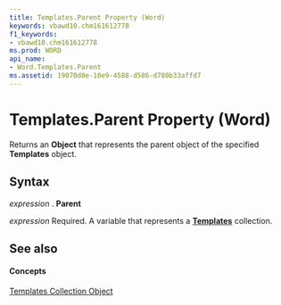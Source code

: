 ```yaml
---
title: Templates.Parent Property (Word)
keywords: vbawd10.chm161612778
f1_keywords:
- vbawd10.chm161612778
ms.prod: WORD
api_name:
- Word.Templates.Parent
ms.assetid: 19070d0e-10e9-4588-d586-d780b33affd7
---
```



# Templates.Parent Property (Word)

Returns an  **Object** that represents the parent object of the specified **Templates** object.


## Syntax

 _expression_ . **Parent**

 _expression_ Required. A variable that represents a **[Templates](templates-object-word.md)** collection.


## See also


#### Concepts


[Templates Collection Object](templates-object-word.md)

